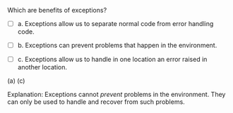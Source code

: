 <panel header="{{ icon_Q_A }} Benefit of exceptions">
<question>

Which are benefits of exceptions?

- [ ] a. Exceptions allow us to separate normal code from error handling code.
- [ ] b. Exceptions can prevent problems that happen in the environment.
- [ ] c. Exceptions allow us to handle in one location an error raised in another location.


<div slot="answer">

(a) (c)

Explanation: Exceptions cannot _prevent_ problems in the environment. They can only be used to handle and recover from such problems.

</div>
</question>
</panel>
